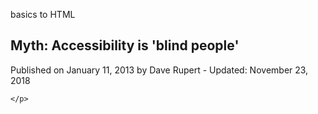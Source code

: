 
basics to HTML

<head>
<title>text to html</title>
</head>
<body>

<article>
  
   
  <h1>Myth: Accessibility is 'blind people'</h1>

  <p>

  <p> <italic> Published on January 11, 2013 by Dave Rupert - Updated: November 23, 2018 </italic> </p>


    </p>   
                                              
</article>

</body>
